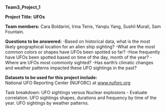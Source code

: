 **Team3_Project_1**
 
**Project Title:** **UFOs**

**Team members:** 
Cara Boldarini, Irina Tenis, Yanqiu Yang, Sushil Murali, Sam Fountain.

**Questions to be answered:**
-Based on historical data, what is the most likely geographical location for an alien ship sighting? 
-What are the most common colors or shapes have UFOs been spotted so far? 
-How frequently have UFOs been spotted based on time of the day, month of the year?
-Where are UFOs most commonly sighted?
-Has earth’s climatic changes and weather patterns impacted these UFO sightings in the past?

**Datasets to be used for this project include:**  
National UFO Reporting Center (NUFORC) at www.nuforc.org

Task breakdown: 
  UFO sightings versus Nuclear explosions - Evaluate correlation.
  UFO sightings shapes, durations and frequency by time of the year.
  UFO sightings by weather patterns.
